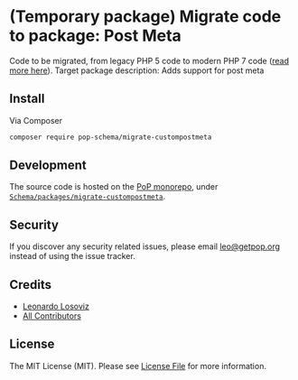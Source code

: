 # (Temporary package) Migrate code to package: Post Meta

Code to be migrated, from legacy PHP 5 code to modern PHP 7 code ([read more here](https://github.com/leoloso/PoP#codebase-migration)). Target package description:  Adds support for post meta

## Install

Via Composer

``` bash
composer require pop-schema/migrate-custompostmeta
```

## Development

The source code is hosted on the [PoP monorepo](https://github.com/leoloso/PoP), under [`Schema/packages/migrate-custompostmeta`](https://github.com/leoloso/PoP/tree/master/layers/Schema/packages/migrate-custompostmeta).

## Security

If you discover any security related issues, please email leo@getpop.org instead of using the issue tracker.

## Credits

- [Leonardo Losoviz][link-author]
- [All Contributors][link-contributors]

## License

The MIT License (MIT). Please see [License File](LICENSE.md) for more information.

[ico-version]: https://img.shields.io/packagist/v/pop-schema/custompostmeta.svg?style=flat-square
[ico-license]: https://img.shields.io/badge/license-MIT-brightgreen.svg?style=flat-square
[ico-travis]: https://img.shields.io/travis/pop-schema/custompostmeta/master.svg?style=flat-square
[ico-scrutinizer]: https://img.shields.io/scrutinizer/coverage/g/pop-schema/custompostmeta.svg?style=flat-square
[ico-code-quality]: https://img.shields.io/scrutinizer/g/pop-schema/custompostmeta.svg?style=flat-square
[ico-downloads]: https://img.shields.io/packagist/dt/pop-schema/custompostmeta.svg?style=flat-square

[link-packagist]: https://packagist.org/packages/pop-schema/custompostmeta
[link-travis]: https://travis-ci.org/pop-schema/custompostmeta
[link-scrutinizer]: https://scrutinizer-ci.com/g/pop-schema/custompostmeta/code-structure
[link-code-quality]: https://scrutinizer-ci.com/g/pop-schema/custompostmeta
[link-downloads]: https://packagist.org/packages/pop-schema/custompostmeta
[link-author]: https://github.com/leoloso
[link-contributors]: ../../../../../../contributors
